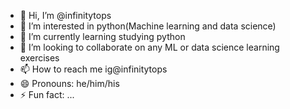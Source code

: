 - 👋 Hi, I’m @infinitytops
- 👀 I’m interested in python(Machine learning and data science)
- 🌱 I’m currently learning studying python 
- 💞️ I’m looking to collaborate on any ML or data science learning exercises
- 📫 How to reach me ig@infinitytops
- 😄 Pronouns: he/him/his
- ⚡ Fun fact: ...

<!---
infinitytops/infinitytops is a ✨ special ✨ repository because its `README.md` (this file) appears on your GitHub profile.
You can click the Preview link to take a look at your changes.
--->
